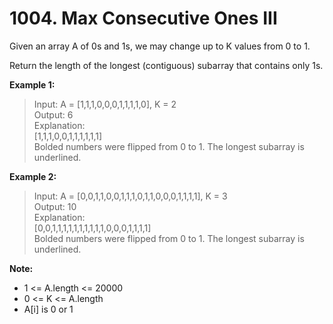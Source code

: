 # 1004. Max Consecutive Ones III

Given an array A of 0s and 1s, we may change up to K values from 0 to 1.

Return the length of the longest (contiguous) subarray that contains only 1s. 

 

**Example 1:**

> Input: A = [1,1,1,0,0,0,1,1,1,1,0], K = 2  
Output: 6  
Explanation:   
[1,1,1,0,0,1,1,1,1,1,1]  
Bolded numbers were flipped from 0 to 1.  The longest subarray is underlined.  

**Example 2:**

> Input: A = [0,0,1,1,0,0,1,1,1,0,1,1,0,0,0,1,1,1,1], K = 3  
Output: 10  
Explanation:   
[0,0,1,1,1,1,1,1,1,1,1,1,0,0,0,1,1,1,1]  
Bolded numbers were flipped from 0 to 1.  The longest subarray is underlined.  
 

**Note:**

- 1 <= A.length <= 20000
- 0 <= K <= A.length
- A[i] is 0 or 1 